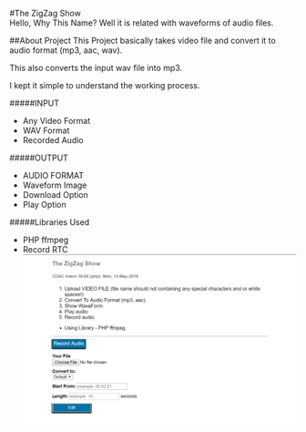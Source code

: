 #The ZigZag Show    
Hello, 
Why This Name? Well it is related with waveforms of audio files.

##About Project
This Project basically takes video file and convert it to audio format (mp3, aac, wav).

This also converts the input wav file into mp3.

I kept it simple to understand the working process.

#####INPUT
* Any Video Format
* WAV Format
* Recorded Audio

#####OUTPUT
* AUDIO FORMAT
* Waveform Image
* Download Option
* Play Option

#####Libraries Used
* PHP ffmpeg
* Record RTC
![Demo](videoedit/demo.png)

